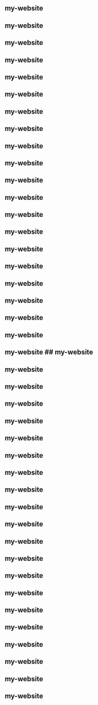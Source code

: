 ## my-website 
## my-website 
## my-website 
## my-website 
## my-website 
## my-website 
## my-website 
## my-website 
## my-website 
## my-website 
## my-website 
## my-website 
## my-website 
## my-website 
## my-website 
## my-website 
## my-website 
## my-website 
## my-website 
## my-website 
## my-website ## my-website 
## my-website 
## my-website 
## my-website 
## my-website 
## my-website 
## my-website 
## my-website 
## my-website 
## my-website 
## my-website 
## my-website 
## my-website 
## my-website 
## my-website 
## my-website 
## my-website 
## my-website 
## my-website 
## my-website 
## my-website 
